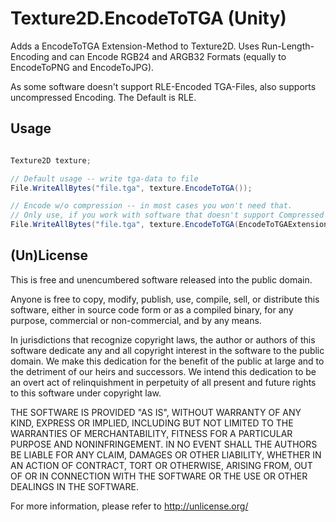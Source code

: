 # Texture2D.EncodeToTGA (Unity)

Adds a EncodeToTGA Extension-Method to Texture2D. Uses Run-Length-Encoding and can Encode RGB24 and ARGB32 Formats (equally to EncodeToPNG and EncodeToJPG).

As some software doesn't support RLE-Encoded TGA-Files, also supports uncompressed Encoding. The Default is RLE.

## Usage

```csharp

Texture2D texture;

// Default usage -- write tga-data to file
File.WriteAllBytes("file.tga", texture.EncodeToTGA()); 

// Encode w/o compression -- in most cases you won't need that. 
// Only use, if you work with software that doesn't support Compressed TGAs.
File.WriteAllBytes("file.tga", texture.EncodeToTGA(EncodeToTGAExtension.Compression.None));

```

## (Un)License

This is free and unencumbered software released into the public domain.

Anyone is free to copy, modify, publish, use, compile, sell, or distribute this software, either in source code form or as a compiled binary, for any purpose, commercial or non-commercial, and by any means.

In jurisdictions that recognize copyright laws, the author or authors of this software dedicate any and all copyright interest in the software to the public domain. We make this dedication for the benefit of the public at large and to the detriment of our heirs and successors. We intend this dedication to be an overt act of relinquishment in perpetuity of all present and future rights to this software under copyright law.

THE SOFTWARE IS PROVIDED "AS IS", WITHOUT WARRANTY OF ANY KIND, EXPRESS OR IMPLIED, INCLUDING BUT NOT LIMITED TO THE WARRANTIES OF MERCHANTABILITY, FITNESS FOR A PARTICULAR PURPOSE AND NONINFRINGEMENT. IN NO EVENT SHALL THE AUTHORS BE LIABLE FOR ANY CLAIM, DAMAGES OR OTHER LIABILITY, WHETHER IN AN ACTION OF CONTRACT, TORT OR OTHERWISE, ARISING FROM, OUT OF OR IN CONNECTION WITH THE SOFTWARE OR THE USE OR OTHER DEALINGS IN THE SOFTWARE.

For more information, please refer to <http://unlicense.org/>
